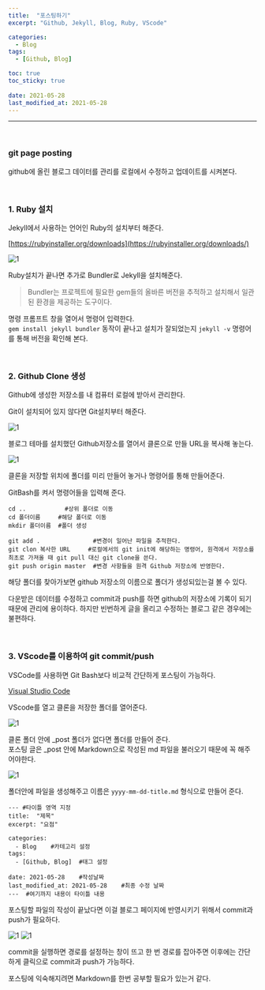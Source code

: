 ```yaml
---
title:  "포스팅하기"
excerpt: "Github, Jekyll, Blog, Ruby, VScode"

categories:
  - Blog
tags:
  - [Github, Blog]

toc: true
toc_sticky: true
 
date: 2021-05-28
last_modified_at: 2021-05-28
---  
```


***
<br>

### git page posting
github에 올린 블로그 데이터를 관리를 로컬에서 수정하고 업데이트를 시켜본다.  

<br/>  

### 1. Ruby 설치  
  
Jekyll에서 사용하는 언어인 Ruby의 설치부터 해준다.
  
[https://rubyinstaller.org/downloads](https://rubyinstaller.org/downloads/)  
  
 ![1](/assets/images/20210528_Posting/1.png)  

Ruby설치가 끝나면 추가로 Bundler로 Jekyll을 설치해준다.  
  
>Bundler는 프로젝트에 필요한 gem들의 올바른 버전을 추적하고 설치해서 일관된 환경을 제공하는 도구이다.  
  
명령 프롬프트 창을 열어서 명령어 입력한다.  
`gem install jekyll bundler` 동작이 끝나고  설치가 잘되었는지 `jekyll -v` 명령어를 통해 버전을 확인해 본다.  

<br/>
 
### 2. Github Clone 생성  
  
Github에 생성한 저장소를 내 컴퓨터 로컬에 받아서 관리한다.  
  
Git이 설치되어 있지 않다면 Git설치부터 해준다.  

 ![1](/assets/images/20210528_Posting/2.png)  
  
블로그 테마를 설치했던 Github저장소를 열어서 클론으로 만들 URL을 복사해 놓는다.  

 ![1](/assets/images/20210528_Posting/3.png)  
  
클론을 저장할 위치에 폴더를 미리 만들어 놓거나 명령어를 통해 만들어준다.
  
GitBash를 켜서 명령어들을 입력해 준다.  
  
```
cd ..           #상위 폴더로 이동
cd 폴더이름     #해당 폴더로 이동
mkdir 폴더이름  #폴더 생성

git add .               #변경이 일어난 파일을 추적한다.
git clon 복사한 URL     #로컬에서의 git init에 해당하는 명령어, 원격에서 저장소를 최초로 가져올 때 git pull 대신 git clone을 쓴다. 
git push origin master  #변경 사항들을 원격 Github 저장소에 반영한다.
```  
  
해당 폴더를 찾아가보면 github 저장소의 이름으로 폴더가 생성되있는걸 볼 수 있다.  

다운받은 데이터를 수정하고 commit과 push를 하면 github의 저장소에 기록이 되기 때문에 관리에 용이하다. 하지만 빈번하게 글을 올리고 수정하는 블로그 같은 경우에는 불편하다.

<br/> 

### 3. VScode를 이용하여 git commit/push    
VSCode를 사용하면 Git Bash보다 비교적 간단하게 포스팅이 가능하다.
  
[Visual Studio Code](https://code.visualstudio.com/)  
  
VScode를 열고 클론을 저장한 폴더를 열어준다.  
  
 ![1](/assets/images/20210528_Posting/4.png)  
  
클론 폴더 안에 _post 폴더가 없다면 폴더를 만들어 준다.  
포스팅 글은 _post 안에 Markdown으로 작성된 md 파일을 불러오기 때문에 꼭 해주어야한다.  
  
 ![1](/assets/images/20210528_Posting/5.png)  
  
폴더안에 파일을 생성해주고 이름은 `yyyy-mm-dd-title.md` 형식으로 만들어 준다.  
  
```
--- #타이틀 영역 지정
title:  "제목"
excerpt: "요점"

categories:
  - Blog    #카테고리 설정
tags:
  - [Github, Blog]  #태그 설정
 
date: 2021-05-28    #작성날짜
last_modified_at: 2021-05-28    #최종 수정 날짜
---  #여기까지 내용이 타이틀 내용
```

포스팅할 파일의 작성이 끝났다면 이걸 블로그 페이지에 반영시키기 위해서 commit과 push가 필요하다.  

 ![1](/assets/images/20210528_Posting/6.png)
 ![1](/assets/images/20210528_Posting/7.png)

commit을 실행하면 경로를 설정하는 창이 뜨고 한 번 경로를 잡아주면 이후에는 간단하게 클릭으로 commit과 push가 가능하다.  

포스팅에 익숙해지려면 Markdown를 한번 공부할 필요가 있는거 같다.